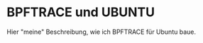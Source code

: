 BPFTRACE und UBUNTU
===================

Hier "meine" Beschreibung, wie ich BPFTRACE für Ubuntu baue.
